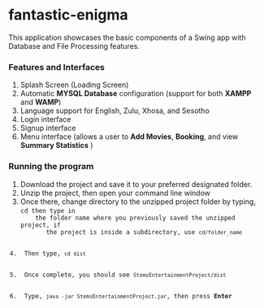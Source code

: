 # fantastic-enigma
This application showcases the basic components of a Swing app with Database and File Processing features.

<h3><b>Features and Interfaces</b></h3>

<ol>
  <li> Splash Screen (Loading Screen) </li>
  <li> Automatic <b>MYSQL Database</b> configuration (support for both <b>XAMPP</b> and <b>WAMP</b>)</li>
  <li> Language support for English, Zulu, Xhosa, and Sesotho </li>
  <li> Login interface </li>
  <li> Signup interface </li>
  <li> Menu interface (allows a user to <b>Add Movies</b>, <b>Booking</b>, and view <b>Summary Statistics</b> )</li>
</ol>

<h3><b>Running the program</b></h3>

<ol>
  <li> Download the project and save it to your preferred designated folder.</li>
  <li> Unzip the project, then open your command line window </li>
  <li> Once there, change directory to the unzipped project folder by typing, <code>cd</b> then type in 
    the folder name where you previously saved the unzipped project, if      
       the project is inside a subdirectory, use <code>cd/folder_name</code></li>
  <li> Then type, <code>cd dist</code></li>
  <li> Once complete, you should see <code>StemsEntertainmentProject/dist</code></li>
  <li> Type, <code>java -jar StemsEntertainmentProject.jar</code>, then press <b>Enter</b>
 
